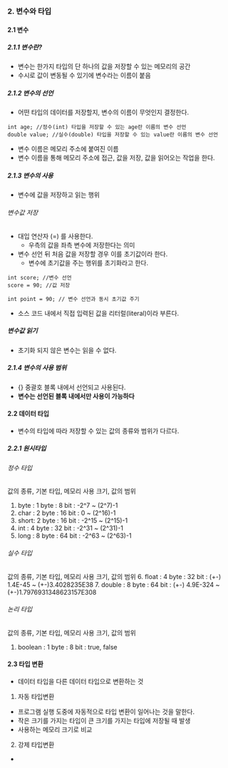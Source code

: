 ### 2. 변수와 타입
#### 2.1 변수
##### 2.1.1 변수란?
- 변수는 한가지 타입의 단 하나의 값을 저장할 수 있는 메모리의 공간
- 수시로 값이 변동될 수 있기에 변수라는 이름이 붙음

##### 2.1.2 변수의 선언
- 어떤 타입의 데이터를 저장할지, 변수의 이름이 무엇인지 결정한다.
```
int age; //정수(int) 타입을 저장할 수 있는 age란 이름의 변수 선언
double value; //실수(double) 타입을 저장할 수 있는 value란 이름의 변수 선언
```
- 변수 이름은 메모리 주소에 붙여진 이름
- 변수 이름을 통해 메모리 주소에 접근, 값을 저장, 값을 읽어오는 작업을 한다.

##### 2.1.3 변수의 사용
- 변수에 값을 저장하고 읽는 행위
###### 변수값 저장
- 대입 연산자 (=) 를 사용한다.
  - 우측의 값을 좌측 변수에 저장한다는 의미
- 변수 선언 뒤 처음 값을 저장할 경우 이를 초기값이라 한다.
  - 변수에 초기값을 주는 행위를 초기화라고 한다.
```
int score; //변수 선언
score = 90; //값 저장

int point = 90; // 변수 선언과 동시 초기값 주기
```
- 소스 코드 내에서 직접 입력된 값을 리터럴(literal)이라 부른다.

##### 변수값 읽기
- 초기화 되지 않은 변수는 읽을 수 없다.

##### 2.1.4 변수의 사용 범위
- {} 중괄호 블록 내에서 선언되고 사용된다.
- **변수는 선언된 블록 내에서만 사용이 가능하다** 

#### 2.2 데이터 타입
- 변수의 타입에 따라 저장할 수 있는 값의 종류와 범위가 다르다.

##### 2.2.1 원시타입
###### 정수 타입
값의 종류, 기본 타입, 메모리 사용 크기, 값의 범위
1. byte : 1 byte    : 8 bit     : -2^7 ~ (2^7)-1
2. char : 2 byte    : 16 bit    : 0 ~ (2^16)-1    
3. short: 2 byte    : 16 bit    : -2^15 ~ (2^15)-1
4. int  : 4 byte    : 32 bit    : -2^31 ~ (2^31)-1
5. long : 8 byte    : 64 bit    : -2^63 ~ (2^63)-1

###### 실수 타입
값의 종류, 기본 타입, 메모리 사용 크기, 값의 범위
6. float : 4 byte    : 32 bit     : (+-) 1.4E-45 ~ (+-)3.4028235E38
7. double : 8 byte    : 64 bit    : (+-) 4.9E-324 ~ (+-)1.7976931348623157E308    

###### 논리 타입
값의 종류, 기본 타입, 메모리 사용 크기, 값의 범위
1. boolean : 1 byte    : 8 bit     : true, false

#### 2.3 타입 변환
- 데이터 타입을 다른 데이터 타입으로 변환하는 것
1. 자동 타입변환
  - 프로그램 실행 도중에 자동적으로 타입 변환이 일어나는 것을 말한다.
  - 작은 크기를 가지는 타입이 큰 크기를 가지는 타입에 저장될 때 발생
  - 사용하는 메모리 크기로 비교
2. 강제 타입변환
  -   
